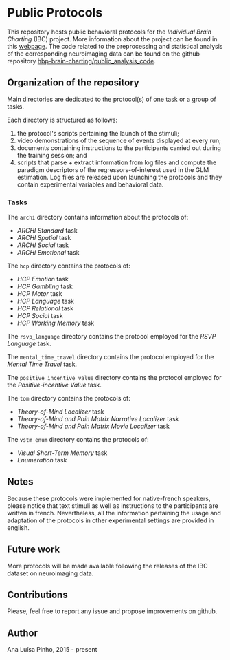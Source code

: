 # Public Protocols
This repository hosts public behavioral protocols for the _Individual Brain Charting_ (IBC) project. More information about the project can be found in this [webpage](https://project.inria.fr/IBC/). The code related to the preprocessing and statistical analysis of the corresponding neuroimaging data can be found on the github repository [hbp-brain-charting/public\_analysis\_code](https://github.com/hbp-brain-charting/public_analysis_code).

## Organization of the repository

Main directories are dedicated to the protocol(s) of one task or a group of tasks.  

Each directory is structured as follows:  
1. the protocol's scripts pertaining the launch of the stimuli;  
2. video demonstrations of the sequence of events displayed at every run;  
3. documents containing instructions to the participants carried out during the training session; and  
4. scripts that parse + extract information from log files and compute the paradigm descriptors of the regressors-of-interest used in the GLM estimation. Log files are released upon launching the protocols and they contain experimental variables and behavioral data.

### Tasks  

The `archi` directory contains information about the protocols of:  
* _ARCHI Standard_ task  
* _ARCHI Spatial_ task  
* _ARCHI Social_ task  
* _ARCHI Emotional_ task  

The `hcp` directory contains the protocols of:  
* _HCP Emotion_ task  
* _HCP Gambling_ task  
* _HCP Motor_ task  
* _HCP Language_ task  
* _HCP Relational_ task  
* _HCP Social_ task  
* _HCP Working Memory_ task      

The `rsvp_language` directory contains the protocol employed for the *RSVP Language* task.  

The `mental_time_travel` directory contains the protocol employed for the *Mental Time Travel* task.  

The `positive_incentive_value` directory contains the protocol employed for the *Positive-incentive Value* task.  

The `tom` directory contains the protocols of:  
* _Theory-of-Mind Localizer_ task  
* _Theory-of-Mind and Pain Matrix Narrative Localizer_ task  
* _Theory-of-Mind and Pain Matrix Movie Localizer_ task  

The `vstm_enum` directory contains the protocols of:  
* _Visual Short-Term Memory_ task  
* _Enumeration_ task  

## Notes
Because these protocols were implemented for native-french speakers, please notice that text stimuli as well as instructions to the participants are written in french. Nevertheless, all the information pertaining the usage and adaptation of the protocols in other experimental settings are provided in english.

## Future work
More protocols will be made available following the releases of the IBC dataset on neuroimaging data.

## Contributions
Please, feel free to report any issue and propose improvements on github.

## Author
Ana Luísa Pinho, 2015 - present
